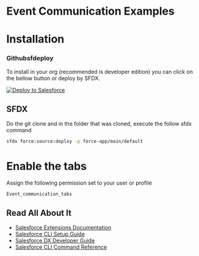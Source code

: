 # Event Communication Examples

# Installation

### Githubsfdeploy

To install in your org (recommended is developer edition) you can click on the bellow button or deploy by SFDX.


<a href="https://githubsfdeploy.herokuapp.com?owner=willianmatheus98&repo=aura-lwc-communication-recipes&ref=main">
  <img alt="Deploy to Salesforce"
       src="https://raw.githubusercontent.com/afawcett/githubsfdeploy/master/deploy.png">
</a>


## SFDX

Do the git clone and in the folder that was cloned, execute the follow sfdx command 

```bash
sfdx force:source:deploy -p force-app/main/default
```

# Enable the tabs

Assign the following permission set to your user or profile

```
Event_communication_tabs
```
## Read All About It

- [Salesforce Extensions Documentation](https://developer.salesforce.com/tools/vscode/)
- [Salesforce CLI Setup Guide](https://developer.salesforce.com/docs/atlas.en-us.sfdx_setup.meta/sfdx_setup/sfdx_setup_intro.htm)
- [Salesforce DX Developer Guide](https://developer.salesforce.com/docs/atlas.en-us.sfdx_dev.meta/sfdx_dev/sfdx_dev_intro.htm)
- [Salesforce CLI Command Reference](https://developer.salesforce.com/docs/atlas.en-us.sfdx_cli_reference.meta/sfdx_cli_reference/cli_reference.htm)
